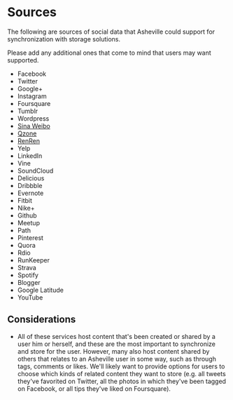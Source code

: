 # Sources
The following are sources of social data that Asheville could support for synchronization with storage solutions.

Please add any additional ones that come to mind that users may want supported.

* Facebook
* Twitter
* Google+
* Instagram
* Foursquare
* Tumblr
* Wordpress
* [Sina Weibo](http://en.wikipedia.org/wiki/Sina_Weibo)
* [Qzone](http://en.wikipedia.org/wiki/Qzone)
* [RenRen](http://en.wikipedia.org/wiki/Renren)
* Yelp
* LinkedIn
* Vine
* SoundCloud
* Delicious
* Dribbble
* Evernote
* Fitbit
* Nike+
* Github
* Meetup
* Path
* Pinterest
* Quora
* Rdio
* RunKeeper
* Strava
* Spotify
* Blogger
* Google Latitude
* YouTube

## Considerations
* All of these services host content that's been created or shared by a user him or herself, and these are the most important to synchronize and store for the user. However, many also host content shared by others that relates to an Asheville user in some way, such as through tags, comments or likes. We'll likely want to provide options for users to choose which kinds of related content they want to store (e.g. all tweets they've favorited on Twitter, all the photos in which they've been tagged on Facebook, or all tips they've liked on Foursquare).
